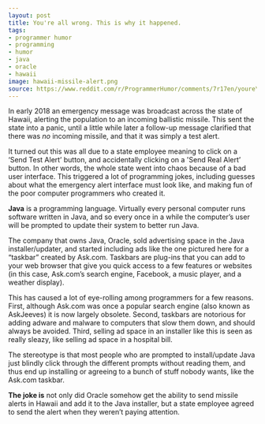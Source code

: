```yaml
---
layout: post
title: You're all wrong. This is why it happened.
tags:
- programmer humor
- programming
- humor
- java
- oracle
- hawaii
image: hawaii-missile-alert.png
source: https://www.reddit.com/r/ProgrammerHumor/comments/7r17en/youre\_all\_wrong\_this\_is\_why\_it\_happened/
---
```


In early 2018 an emergency message was broadcast across the state of Hawaii, alerting the population to an incoming ballistic missile. This sent the state into a panic, until a little while later a follow-up message clarified that there was _no_ incoming missile, and that it was simply a test alert.

It turned out this was all due to a state employee meaning to click on a ‘Send Test Alert’ button, and accidentally clicking on a 'Send Real Alert’ button. In other words, the whole state went into chaos because of a bad user interface. This triggered a lot of programming jokes, including guesses about what the emergency alert interface must look like, and making fun of the poor computer programmers who created it.

**Java** is a programming language. Virtually every personal computer runs software written in Java, and so every once in a while the computer’s user will be prompted to update their system to better run Java.

The company that owns Java, Oracle, sold advertising space in the Java installer/updater, and started including ads like the one pictured here for a “taskbar” created by Ask.com. Taskbars are plug-ins that you can add to your web browser that give you quick access to a few features or websites (in this case, Ask.com’s search engine, Facebook, a music player, and a weather display).

This has caused a lot of eye-rolling among programmers for a few reasons. First, although Ask.com was once a popular search engine (also known as AskJeeves) it is now largely obsolete. Second, taskbars are notorious for adding adware and malware to computers that slow them down, and should always be avoided. Third, selling ad space in an installer like this is seen as really sleazy, like selling ad space in a hospital bill.

The stereotype is that most people who are prompted to install/update Java just blindly click through the different prompts without reading them, and thus end up installing or agreeing to a bunch of stuff nobody wants, like the Ask.com taskbar.

**The joke is** not only did Oracle somehow get the ability to send missile alerts in Hawaii and add it to the Java installer, but a state employee agreed to send the alert when they weren’t paying attention.

